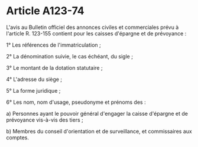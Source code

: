 # Article A123-74

L'avis au Bulletin officiel des annonces civiles et commerciales prévu à l'article R. 123-155 contient pour les caisses d'épargne et de prévoyance :

1° Les références de l'immatriculation ;

2° La dénomination suivie, le cas échéant, du sigle ;

3° Le montant de la dotation statutaire ;

4° L'adresse du siège ;

5° La forme juridique ;

6° Les nom, nom d'usage, pseudonyme et prénoms des :

a) Personnes ayant le pouvoir général d'engager la caisse d'épargne et de prévoyance vis-à-vis des tiers ;

b) Membres du conseil d'orientation et de surveillance, et commissaires aux comptes.
